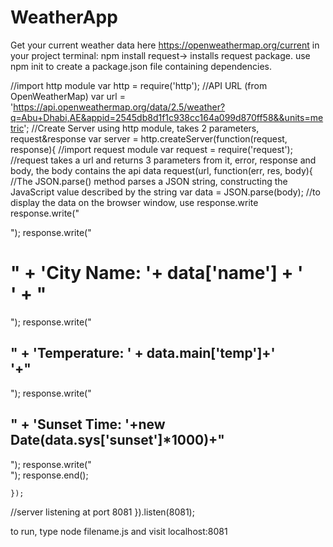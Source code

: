 # WeatherApp
Get your current weather data here https://openweathermap.org/current
in your project terminal:
npm install request-> installs request package.
use npm init to create a package.json file containing dependencies.

//import http module
var http = require('http');
//API URL (from OpenWeatherMap)
var url = 'https://api.openweathermap.org/data/2.5/weather?q=Abu+Dhabi,AE&appid=2545db8d1f1c938cc164a099d870ff58&&units=metric';
//Create Server using http module, takes 2 parameters, request&response
var server = http.createServer(function(request, response){
//import request module
    var request = require('request');
    //request takes a url and returns 3 parameters from it, error, response and body, the body contains the api data
    request(url, function(err, res, body){
    //The JSON.parse() method parses a JSON string, constructing the JavaScript value described by the string
        var data = JSON.parse(body);
        //to display the data on the browser window, use response.write
        response.write("<html><body><div id='container'>");
        response.write("<h1>" + 'City Name: '+ data['name'] + '<br>' + "</h1>");
        response.write("<h2>" + 'Temperature: ' + data.main['temp']+'<br>'+"</h2>");
        response.write("<h2>" + 'Sunset Time: '+new Date(data.sys['sunset']*1000)+"</h2>");
        response.write("</div></body></html>");
        response.end();


    });
//server listening at port 8081
}).listen(8081);

to run, type node filename.js and visit localhost:8081
